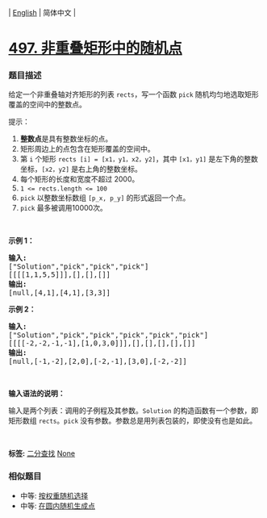 | [English](README_EN.md) | 简体中文 |

# [497. 非重叠矩形中的随机点](https://leetcode-cn.com/problems/random-point-in-non-overlapping-rectangles)
 ### 题目描述
<p>给定一个非重叠轴对齐矩形的列表 <code>rects</code>，写一个函数 <code>pick</code> 随机均匀地选取矩形覆盖的空间中的整数点。</p>

<p>提示：</p>

<ol>
	<li><strong>整数点</strong>是具有整数坐标的点。</li>
	<li>矩形周边上的点包含在矩形覆盖的空间中。</li>
	<li>第 <code>i</code> 个矩形 <code>rects [i] = [x1，y1，x2，y2]</code>，其中&nbsp;<code>[x1，y1]</code> 是左下角的整数坐标，<code>[x2，y2]</code> 是右上角的整数坐标。</li>
	<li>每个矩形的长度和宽度不超过 2000。</li>
	<li><code>1 &lt;= rects.length&nbsp;&lt;= 100</code></li>
	<li><code>pick</code> 以整数坐标数组&nbsp;<code>[p_x, p_y]</code>&nbsp;的形式返回一个点。</li>
	<li><code>pick</code> 最多被调用10000次。</li>
</ol>

<p>&nbsp;</p>

<p><strong>示例 1：</strong></p>

<pre>
<strong>输入: 
</strong>[&quot;Solution&quot;,&quot;pick&quot;,&quot;pick&quot;,&quot;pick&quot;]
[[[[1,1,5,5]]],[],[],[]]
<strong>输出: 
</strong>[null,[4,1],[4,1],[3,3]]
</pre>

<p><strong>示例 2：</strong></p>

<pre>
<strong>输入: 
</strong>[&quot;Solution&quot;,&quot;pick&quot;,&quot;pick&quot;,&quot;pick&quot;,&quot;pick&quot;,&quot;pick&quot;]
[[[[-2,-2,-1,-1],[1,0,3,0]]],[],[],[],[],[]]
<strong>输出: 
</strong>[null,[-1,-2],[2,0],[-2,-1],[3,0],[-2,-2]]</pre>

<p>&nbsp;</p>

<p><strong>输入语法的说明：</strong></p>

<p>输入是两个列表：调用的子例程及其参数。<code>Solution</code> 的构造函数有一个参数，即矩形数组 <code>rects</code>。<code>pick</code> 没有参数。参数总是用列表包装的，即使没有也是如此。</p>

<p>&nbsp;</p>

**标签:**  [二分查找](https://leetcode-cn.com/tag/binary-search) [None](https://leetcode-cn.com/tag/random) 
 ### 相似题目
- 中等:	[按权重随机选择](https://leetcode-cn.com/problems/random-pick-with-weight) 
- 中等:	[在圆内随机生成点](https://leetcode-cn.com/problems/generate-random-point-in-a-circle) 
